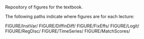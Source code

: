Repository of figures for the textbook.

The following paths indicate where figures are for each lecture:

FIGURE/InstVar/
FIGURE/DiffInDiff/
FIGURE/FixEffs/
FIGURE/Logit/
FIGURE/RegDisc/
FIGURE/TimeSeries/
FIGURE/MatchScores/

